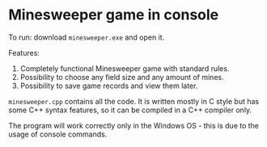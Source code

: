 # Minesweeper game in console
To run: download `minesweeper.exe` and open it.

Features:
1. Completely functional Minesweeper game with standard rules.
2. Possibility to choose any field size and any amount of mines.
3. Possibility to save game records and view them later.

`minesweeper.cpp` contains all the code. It is written mostly in C style but has some C++ syntax features, so it can be compiled in a C++ compiler only.

The program will work correctly only in the Windows OS - this is due to the usage of console commands.
